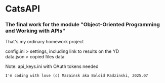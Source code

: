 # CatsAPI

### The final work for the module "Object-Oriented Programming and Working with APIs"

That's my ordinary homework project 

config.ini  >   settings, including link to results on the YD    
data.json   >   copied files data

Note: api_keys.ini with OAuth tokens needed

    I'm coding with love (c) Mazainsk aka Boloid Radzinski, 2025.07